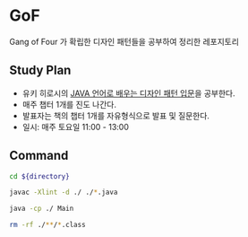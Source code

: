 # GoF

Gang of Four 가 확립한 디자인 패턴들을 공부하여 정리한 레포지토리

## Study Plan

- 유키 히로시의 [JAVA 언어로 배우는 디자인 패턴 입문](https://github.com/michilu/dpsrc_2009-10-10)을 공부한다.
- 매주 챕터 1개를 진도 나간다.
- 발표자는 책의 챕터 1개를 자유형식으로 발표 및 질문한다.
- 일시: 매주 토요일 11:00 - 13:00

## Command

```sh
cd ${directory}

javac -Xlint -d ./ ./*.java

java -cp ./ Main

rm -rf ./**/*.class
```

